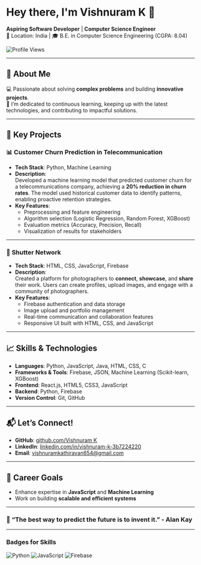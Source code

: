 # Hey there, I'm **Vishnuram K** 👋  
**Aspiring Software Developer** | **Computer Science Engineer**  
📍 Location: India | 🎓 B.E. in Computer Science Engineering (CGPA: 8.04)  

![Profile Views](https://komarev.com/ghpvc/?username=VishnuramK)  

---

## 🌟 About Me  
💻 Passionate about solving **complex problems** and building **innovative projects**.  
🚀 I’m dedicated to continuous learning, keeping up with the latest technologies, and contributing to impactful solutions.  

---

## 💼 Key Projects  

### 📊 **Customer Churn Prediction in Telecommunication**  
- **Tech Stack**: Python, Machine Learning  
- **Description**:  
  Developed a machine learning model that predicted customer churn for a telecommunications company, achieving a **20% reduction in churn rates**. The model used historical customer data to identify patterns, enabling proactive retention strategies.  
- **Key Features**:  
  - Preprocessing and feature engineering  
  - Algorithm selection (Logistic Regression, Random Forest, XGBoost)  
  - Evaluation metrics (Accuracy, Precision, Recall)  
  - Visualization of results for stakeholders  

---

### 📸 **Shutter Network**  
- **Tech Stack**: HTML, CSS, JavaScript, Firebase  
- **Description**:  
  Created a platform for photographers to **connect**, **showcase**, and **share** their work. Users can create profiles, upload images, and engage with a community of photographers.  
- **Key Features**:  
  - Firebase authentication and data storage  
  - Image upload and portfolio management  
  - Real-time communication and collaboration features  
  - Responsive UI built with HTML, CSS, and JavaScript  

---

## 📈 Skills & Technologies  

- **Languages**: Python, JavaScript, Java, HTML, CSS, C  
- **Frameworks & Tools**: Firebase, JSON, Machine Learning (Scikit-learn, XGBoost)  
- **Frontend**: React.js, HTML5, CSS3, JavaScript  
- **Backend**: Python, Firebase  
- **Version Control**: Git, GitHub  

---

## 📬 Let’s Connect!  
- **GitHub**: [github.com/Vishnuram K](https://github.com/vishnuram18)  
- **LinkedIn**: [linkedin.com/in/vishnuram-k-3b7224220](https://www.linkedin.com/in/vishnuram-k-3b7224220)  
- **Email**: vishnuramkathiravan654@gmail.com

---

## 🎯 Career Goals  
- Enhance expertise in **JavaScript** and **Machine Learning**  
- Work on building **scalable and efficient systems**  

---

### 💬 “**The best way to predict the future is to invent it.**” - Alan Kay

---

### **Badges for Skills**
![Python](https://img.shields.io/badge/-Python-blue)
![JavaScript](https://img.shields.io/badge/-JavaScript-yellow)
![Firebase](https://img.shields.io/badge/-Firebase-orange)
